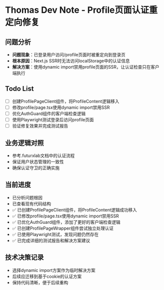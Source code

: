 # Thomas Dev Note - Profile页面认证重定向修复

## 问题分析
- **问题现象**：已登录用户访问/profile页面时被重定向到登录页
- **根本原因**：Next.js SSR时无法访问localStorage中的认证信息
- **解决方案**：使用dynamic import禁用profile页面的SSR，让认证检查只在客户端执行

## Todo List
- [ ] 创建ProfilePageClient组件，将ProfileContent逻辑移入
- [ ] 修改profile/page.tsx使用dynamic import禁用SSR
- [ ] 优化AuthGuard组件的客户端检查逻辑
- [ ] 使用Playwright测试登录后访问profile页面
- [ ] 验证修复效果并完成测试报告

## 业务逻辑对照
- 参考.futurxlab文档中的认证流程
- 保证用户状态管理的一致性
- 确保认证守卫的正确实施

## 当前进度
- 已分析问题根因
- 已查看现有代码结构
- ✅ 已创建ProfilePageClient组件，将ProfileContent逻辑成功移入
- ✅ 已修改profile/page.tsx使用dynamic import禁用SSR
- ✅ 已优化AuthGuard组件，添加了更好的客户端检查逻辑
- ✅ 已创建ProfilePageWrapper组件尝试独立处理认证
- ✅ 已使用Playwright测试，发现问题仍然存在
- ✅ 已完成详细的测试报告和解决方案建议

## 技术决策记录
- 选择dynamic import方案作为临时解决方案
- 后续应迁移到基于cookie的认证方案
- 保持代码清晰，便于后续重构